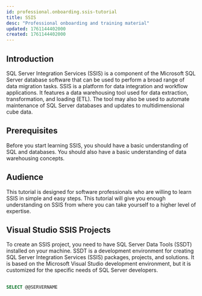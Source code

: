 ```yaml
---
id: professional.onboarding.ssis-tutorial
title: SSIS
desc: "Professional onboarding and training material"
updated: 1761144402000
created: 1761144402000
---
```



## Introduction

SQL Server Integration Services (SSIS) is a component of the Microsoft SQL Server database software that can be used to perform a broad range of data migration tasks. SSIS is a platform for data integration and workflow applications. It features a data warehousing tool used for data extraction, transformation, and loading (ETL). The tool may also be used to automate maintenance of SQL Server databases and updates to multidimensional cube data.

## Prerequisites

Before you start learning SSIS, you should have a basic understanding of SQL and databases. You should also have a basic understanding of data warehousing concepts.

## Audience

This tutorial is designed for software professionals who are willing to learn SSIS in simple and easy steps. This tutorial will give you enough understanding on SSIS from where you can take yourself to a higher level of expertise.

## Visual Studio SSIS Projects

To create an SSIS project, you need to have SQL Server Data Tools (SSDT) installed on your machine. SSDT is a development environment for creating SQL Server Integration Services (SSIS) packages, projects, and solutions. It is based on the Microsoft Visual Studio development environment, but it is customized for the specific needs of SQL Server developers.

## 

```sql
SELECT @@SERVERNAME
```

